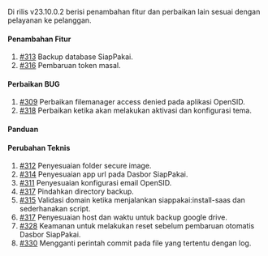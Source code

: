 Di rilis v23.10.0.2 berisi penambahan fitur dan perbaikan lain sesuai dengan pelayanan ke pelanggan.

#### Penambahan Fitur

1. [#313](https://github.com/OpenSID/wiki-saas/issues/313) Backup database SiapPakai.
2. [#316](https://github.com/OpenSID/wiki-saas/issues/316) Pembaruan token masal.

#### Perbaikan BUG
1. [#309](https://github.com/OpenSID/wiki-saas/issues/309) Perbaikan filemanager access denied pada aplikasi OpenSID. 
2. [#318](https://github.com/OpenSID/wiki-saas/issues/318) Perbaikan ketika akan melakukan aktivasi dan konfigurasi tema.

#### Panduan

#### Perubahan Teknis

1. [#312](https://github.com/OpenSID/wiki-saas/issues/312) Penyesuaian folder secure image.
2. [#314](https://github.com/OpenSID/wiki-saas/issues/314) Penyesuaian app url pada Dasbor SiapPakai.
3. [#311](https://github.com/OpenSID/wiki-saas/issues/311) Penyesuaian konfigurasi email OpenSID.
4. [#317](https://github.com/OpenSID/wiki-saas/issues/317) Pindahkan directory backup.
5. [#315](https://github.com/OpenSID/wiki-saas/issues/315) Validasi domain ketika menjalankan siappakai:install-saas dan sederhanakan script.
5. [#317](https://github.com/OpenSID/wiki-saas/issues/317) Penyesuaian host dan waktu untuk backup google drive.
6. [#328](https://github.com/OpenSID/dashboard-saas/issues/328) Keamanan untuk melakukan reset sebelum pembaruan otomatis Dasbor SiapPakai.
7. [#330](https://github.com/OpenSID/dashboard-saas/issues/330) Mengganti perintah commit pada file yang tertentu dengan log.
